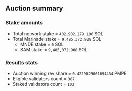 ## Auction summary

### Stake amounts
- Total network stake = `402,902,279.196` SOL
- Total Marinade stake = `9,485,372.908` SOL
  - MNDE stake = `0` SOL
  - SAM stake = `9,485,372.908` SOL

### Results stats
- Auction winning rev share = `0.4229829061694434` PMPE
- Eligible validators count = `387`
- Staked validators count = `103`
